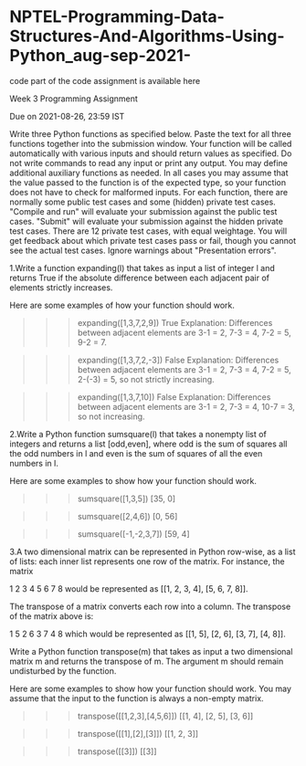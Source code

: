 # NPTEL-Programming-Data-Structures-And-Algorithms-Using-Python_aug-sep-2021-
code part of the code assignment is available here



Week 3 Programming Assignment


Due on 2021-08-26, 23:59 IST


Write three Python functions as specified below. Paste the text for all three functions together into the submission window. Your function will be called automatically with various inputs and should return values as specified. Do not write commands to read any input or print any output.
You may define additional auxiliary functions as needed.
In all cases you may assume that the value passed to the function is of the expected type, so your function does not have to check for malformed inputs.
For each function, there are normally some public test cases and some (hidden) private test cases.
"Compile and run" will evaluate your submission against the public test cases.
"Submit" will evaluate your submission against the hidden private test cases. There are 12 private test cases, with equal weightage. You will get feedback about which private test cases pass or fail, though you cannot see the actual test cases.
Ignore warnings about "Presentation errors".


1.Write a function expanding(l) that takes as input a list of integer l and returns True if the absolute difference between each adjacent pair of elements strictly increases.

Here are some examples of how your function should work.

  >>> expanding([1,3,7,2,9])
  True
Explanation: Differences between adjacent elements are 3-1 = 2, 7-3 = 4, 7-2 = 5, 9-2 = 7.

  >>> expanding([1,3,7,2,-3]) 
  False
Explanation: Differences between adjacent elements are 3-1 = 2, 7-3 = 4, 7-2 = 5, 2-(-3) = 5, so not strictly increasing.

  >>> expanding([1,3,7,10])
  False
Explanation: Differences between adjacent elements are 3-1 = 2, 7-3 = 4, 10-7 = 3, so not increasing.






2.Write a Python function sumsquare(l) that takes a nonempty list of integers and returns a list [odd,even], where odd is the sum of squares all the odd numbers in l and even is the sum of squares of all the even numbers in l.

Here are some examples to show how your function should work.

>>> sumsquare([1,3,5])
[35, 0]

>>> sumsquare([2,4,6])
[0, 56]

>>> sumsquare([-1,-2,3,7])
[59, 4]




3.A two dimensional matrix can be represented in Python row-wise, as a list of lists: each inner list represents one row of the matrix. For instance, the matrix

1  2  3  4
5  6  7  8
would be represented as [[1, 2, 3, 4], [5, 6, 7, 8]].

The transpose of a matrix converts each row into a column. The transpose of the matrix above is:

1  5
2  6
3  7
4  8
which would be represented as [[1, 5], [2, 6], [3, 7], [4, 8]].

Write a Python function transpose(m) that takes as input a two dimensional matrix m and returns the transpose of m. The argument m should remain undisturbed by the function.

Here are some examples to show how your function should work. You may assume that the input to the function is always a non-empty matrix.

>>> transpose([[1,2,3],[4,5,6]])
[[1, 4], [2, 5], [3, 6]]

>>> transpose([[1],[2],[3]])
[[1, 2, 3]]

>>> transpose([[3]])
[[3]]


